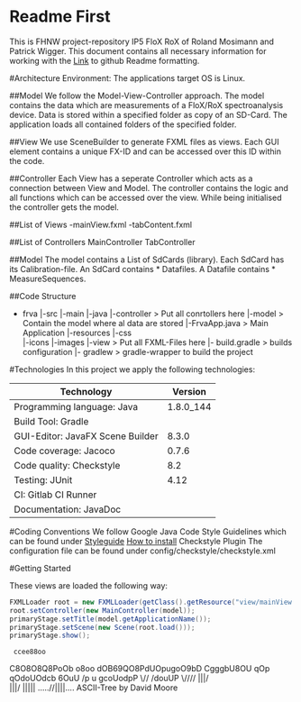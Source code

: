 
Readme First
============
This is FHNW project-repository IP5 FloX RoX of Roland Mosimann and Patrick Wigger. This document contains all necessary information for working with the 
[Link](https://github.com/adam-p/markdown-here/wiki/Markdown-Cheatsheet) to github Readme formatting.

#Architecture
Environment: The applications target OS is Linux. 

##Model
We follow the Model-View-Controller approach. The model contains the data which are measurements of a FloX/RoX spectroanalysis device.
Data is stored within a specified folder as copy of an SD-Card. The application loads all contained folders of the specified folder.

##View
We use SceneBuilder to generate FXML files as views. Each GUI element contains a unique FX-ID and can be accessed over this ID within the code.

##Controller
Each View has a seperate Controller which acts as a connection between View and Model. The controller contains the logic and all functions which can be accessed over the view. While being initialised the controller gets the model. 


##List of Views
-mainView.fxml
-tabContent.fxml

##List of Controllers
MainController
TabController

##Model
The model contains a List of SdCards (library). Each SdCard has its Calibration-file.
An SdCard contains * Datafiles. A Datafile contains * MeasureSequences. 


##Code Structure

- frva
  |-src
    |-main
      |-java
        |-controller        > Put all conrtollers here
        |-model             > Contain the model where al data are stored
        |-FrvaApp.java      > Main Application
      |-resources
        |-css               
        |-icons
        |-images
        |-view              > Put all FXML-Files here
    |- build.gradle         > builds configuration
    |- gradlew              > gradle-wrapper to build the project


#Technologies
In this project we apply the following technologies:

| Technology                       | Version   |
|----------------------------------|-----------|
| Programming language: Java       | 1.8.0_144 |
| Build Tool: Gradle               |           |
| GUI-Editor: JavaFX Scene Builder | 8.3.0     |
| Code coverage: Jacoco            | 0.7.6     |
| Code quality: Checkstyle         | 8.2       |
| Testing: JUnit                   | 4.12      |
| CI: Gitlab CI Runner             |           |
| Documentation: JavaDoc           |           |


#Coding Conventions
We follow Google Java Code Style Guidelines which can be found under [Styleguide](https://google.github.io/styleguide/javaguide.html)
[How to install](https://medium.com/@jayanga/how-to-configure-checkstyle-and-findbugs-plugins-to-intellij-idea-for-wso2-products-c5f4bbe9673a)
 Checkstyle Plugin 
The configuration file can be found under config/checkstyle/checkstyle.xml


#Getting Started

These views are loaded the following way:
```java
FXMLLoader root = new FXMLLoader(getClass().getResource("view/mainView.fxml"));
root.setController(new MainController(model));
primaryStage.setTitle(model.getApplicationName());
primaryStage.setScene(new Scene(root.load()));
primaryStage.show();
```








     ccee88oo
  C8O8O8Q8PoOb o8oo
 dOB69QO8PdUOpugoO9bD
CgggbU8OU qOp qOdoUOdcb
    6OuU  /p u gcoUodpP
      \\\//  /douUP
        \\\////
         |||/\
         |||\/
         |||||
   .....//||||\....
   ASCII-Tree by David Moore